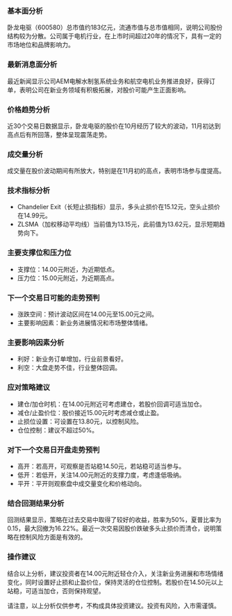 ### 基本面分析
卧龙电驱（600580）总市值约183亿元，流通市值与总市值相同，说明公司股份结构较为分散。公司属于电机行业，在上市时间超过20年的情况下，具有一定的市场地位和品牌影响力。

### 最新消息面分析
最近新闻显示公司AEM电解水制氢系统业务和航空电机业务推进良好，获得订单，表明公司在新业务领域有积极拓展，对股价可能产生正面影响。

### 价格趋势分析
近30个交易日数据显示，卧龙电驱的股价在10月经历了较大的波动，11月初达到高点后有所回落，整体呈现震荡走势。

### 成交量分析
成交量在股价波动期间有所放大，特别是在11月初的高点，表明市场参与度提高。

### 技术指标分析
- Chandelier Exit（长短止损指标）显示，多头止损价在15.12元，空头止损价在14.99元。
- ZLSMA（加权移动平均线）当前值为13.15元，此前值为13.62元，显示短期趋势向下。

### 主要支撑位和压力位
- 支撑位：14.00元附近，为近期低点。
- 压力位：15.00元附近，为近期高点。

### 下一个交易日可能的走势预判
- 涨跌空间：预计波动区间在14.00元至15.00元之间。
- 主要影响因素：新业务进展情况和市场整体情绪。

### 主要影响因素分析
- 利好：新业务订单增加，行业前景看好。
- 利空：大盘走势不佳，行业整体回调。

### 应对策略建议
- 建仓/加仓时机：在14.00元附近可考虑建仓，若股价回调可适当加仓。
- 减仓/止盈价位：股价接近15.00元时考虑减仓或止盈。
- 止损位设置：可设置在13.80元，以控制风险。
- 仓位控制：建议不超过50%。

### 对下一个交易日开盘走势预判
- 高开：若高开，可观察是否站稳14.50元，若站稳可适当参与。
- 低开：若低开，关注14.00元附近的支撑力度，考虑逢低吸纳。
- 平开：平开则观察盘中成交量变化和价格动向。

### 结合回测结果分析
回测结果显示，策略在过去交易中取得了较好的收益，胜率为50%，夏普比率为0.15，最大回撤为16.22%。最近一次交易因股价跌破多头止损价而清仓，说明策略在控制风险方面是有效的。

### 操作建议
结合以上分析，建议投资者在14.00元附近轻仓介入，关注新业务进展和市场情绪变化，同时设置好止损和止盈价位，保持灵活的仓位控制。若股价在14.50元以上站稳，可适当加仓，否则保持观望。

请注意，以上分析仅供参考，不构成具体投资建议。投资有风险，入市需谨慎。